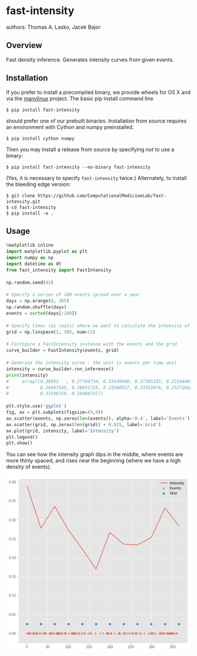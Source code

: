 fast-intensity
===============================

authors: Thomas A. Lasko, Jacek Bajor

Overview
--------

Fast density inference. Generates intensity curves from given events.

Installation
------------

If you prefer to install a precompiled binary, we provide wheels for OS X and
via the [manylinux](https://github.com/pypa/manylinux) project.  The basic pip
install command line

    $ pip install fast-intensity

should prefer one of our prebuilt binaries. Installation from source requires
an environment with Cython and numpy preinstalled.  

    $ pip install cython numpy

Then you may install a release from source by specifying _not_ to use a binary:

    $ pip install fast-intensity --no-binary fast-intensity

(Yes, it is necessary to specify `fast-intensity` twice.)  Alternately, to
install the bleeding edge version:

    $ git clone https://github.com/ComputationalMedicineLab/fast-intensity.git
    $ cd fast-intensity
    $ pip install -e .


Usage
-----

```python
%matplotlib inline
import matplotlib.pyplot as plt
import numpy as np
import datetime as dt
from fast_intensity import FastIntensity

np.random.seed(42)

# Specify a series of 100 events spread over a year
days = np.arange(0, 365)
np.random.shuffle(days)
events = sorted(days[:100])

# Specify times (as reals) where we want to calculate the intensity of event occurrence
grid = np.linspace(1, 365, num=12)

# Configure a FastIntensity instance with the events and the grid
curve_builder = FastIntensity(events, grid)

# Generate the intensity curve - the unit is events per time unit
intensity = curve_builder.run_inference()
print(intensity)
#     array([0.38953   , 0.27764734, 0.33549508, 0.27285165, 0.22284481,
#            0.16997545, 0.26651725, 0.23580527, 0.23351076, 0.25272662,
#            0.33146159, 0.28486727])

plt.style.use('ggplot')
fig, ax = plt.subplots(figsize=(9,9))
ax.scatter(events, np.zeros(len(events)), alpha='0.4', label='Events')
ax.scatter(grid, np.zeros(len(grid)) + 0.025, label='Grid')
ax.plot(grid, intensity, label='Intensity')
plt.legend()
plt.show()
```

You can see how the intensity graph dips in the middle, where events are more thinly spaced,
and rises near the beginning (where we have a high density of events).

![figure](/intensity_figure.png "Figure")
